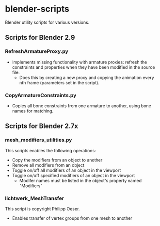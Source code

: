 # blender-scripts
Blender utility scripts for various versions.

## Scripts for Blender 2.9

### RefreshArmatureProxy.py 
* Implements missing functionality with armature proxies: refresh the constraints and properties when they have been modified in the source file.
  * Does this by creating a new proxy and copying the animation every nth frame (parameters set in the script).

### CopyArmatureConstraints.py
* Copies all bone constraints from one armature to another, using bone names for matching.

## Scripts for Blender 2.7x

### mesh_modifiers_utilities.py
This scripts enables the following operations:
* Copy the modifiers from an object to another
* Remove all modifiers from an object
* Toggle on/off all modifiers of an object in the viewport
* Toggle on/off specified modifiers of an object in the viewport
  * Modifer names must be listed in the object's property named "Modifiers"

### lichtwerk_MeshTransfer
This script is copyright Philipp Oeser.

* Enables transfer of vertex groups from one mesh to another
